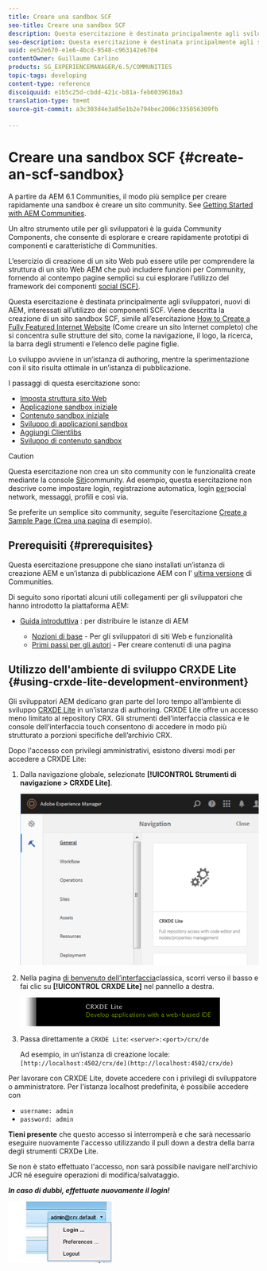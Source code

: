 ```yaml
---
title: Creare una sandbox SCF
seo-title: Creare una sandbox SCF
description: Questa esercitazione è destinata principalmente agli sviluppatori, nuovi di AEM, interessati all’utilizzo dei componenti SCF.  Viene descritto come creare un sito sandbox SCF
seo-description: Questa esercitazione è destinata principalmente agli sviluppatori, nuovi di AEM, interessati all’utilizzo dei componenti SCF.  Viene descritto come creare un sito sandbox SCF
uuid: ee52e670-e1e6-4bcd-9548-c963142e6704
contentOwner: Guillaume Carlino
products: SG_EXPERIENCEMANAGER/6.5/COMMUNITIES
topic-tags: developing
content-type: reference
discoiquuid: e1b5c25d-cbdd-421c-b81a-feb6039610a3
translation-type: tm+mt
source-git-commit: a3c303d4e3a85e1b2e794bec2006c335056309fb

---
```




# Creare una sandbox SCF {#create-an-scf-sandbox}


A partire da AEM 6.1 Communities, il modo più semplice per creare rapidamente una sandbox è creare un sito community. See [Getting Started with AEM Communities](getting-started.md).

Un altro strumento utile per gli sviluppatori è la guida [](components-guide.md)Community Components, che consente di esplorare e creare rapidamente prototipi di componenti e caratteristiche di Communities.

L’esercizio di creazione di un sito Web può essere utile per comprendere la struttura di un sito Web AEM che può includere funzioni per Community, fornendo al contempo pagine semplici su cui esplorare l’utilizzo del framework dei componenti [social (SCF)](scf.md).

Questa esercitazione è destinata principalmente agli sviluppatori, nuovi di AEM, interessati all’utilizzo dei componenti SCF. Viene descritta la creazione di un sito sandbox SCF, simile all’esercitazione [How to Create a Fully Featured Internet Website](../../help/sites-developing/website.md) (Come creare un sito Internet completo) che si concentra sulle strutture del sito, come la navigazione, il logo, la ricerca, la barra degli strumenti e l’elenco delle pagine figlie.

Lo sviluppo avviene in un’istanza di authoring, mentre la sperimentazione con il sito risulta ottimale in un’istanza di pubblicazione.

I passaggi di questa esercitazione sono:

* [Imposta struttura sito Web](setup-website.md)
* [Applicazione sandbox iniziale](initial-app.md)
* [Contenuto sandbox iniziale](initial-content.md)
* [Sviluppo di applicazioni sandbox](develop-app.md)
* [Aggiungi Clientlibs](add-clientlibs.md)
* [Sviluppo di contenuto sandbox](develop-content.md)

>[!CAUTION]
>
>Questa esercitazione non crea un sito community con le funzionalità create mediante la console [Siti](sites-console.md)community. Ad esempio, questa esercitazione non descrive come impostare login, registrazione automatica, login [per](social-login.md)social network, messaggi, profili e così via.
>
>Se preferite un semplice sito community, seguite l’esercitazione [Create a Sample Page (Crea una pagina](create-sample-page.md) di esempio).

## Prerequisiti {#prerequisites}

Questa esercitazione presuppone che siano installati un’istanza di creazione AEM e un’istanza di pubblicazione AEM con l’ [ultima versione](deploy-communities.md#latest-releases) di Communities.

Di seguito sono riportati alcuni utili collegamenti per gli sviluppatori che hanno introdotto la piattaforma AEM:

* [Guida introduttiva](../../help/sites-deploying/deploy.md#getting-started) : per distribuire le istanze di AEM

   * [Nozioni di base](../../help/sites-developing/the-basics.md) - Per gli sviluppatori di siti Web e funzionalità
   * [Primi passi per gli autori](../../help/sites-authoring/first-steps.md) - Per creare contenuti di una pagina

## Utilizzo dell&#39;ambiente di sviluppo CRXDE Lite {#using-crxde-lite-development-environment}

Gli sviluppatori AEM dedicano gran parte del loro tempo all’ambiente di sviluppo [CRXDE Lite](../../help/sites-developing/developing-with-crxde-lite.md) in un’istanza di authoring. CRXDE Lite offre un accesso meno limitato al repository CRX. Gli strumenti dell’interfaccia classica e le console dell’interfaccia touch consentono di accedere in modo più strutturato a porzioni specifiche dell’archivio CRX.

Dopo l&#39;accesso con privilegi amministrativi, esistono diversi modi per accedere a CRXDE Lite:

1. Dalla navigazione globale, selezionate **[!UICONTROL Strumenti di navigazione > CRXDE Lite]**.

   ![chlimage_1-350](assets/chlimage_1-350.png)

2. Nella pagina [di benvenuto dell’interfaccia](http://localhost:4502/welcome.html)classica, scorri verso il basso e fai clic su **[!UICONTROL CRXDE Lite]** nel pannello a destra.

   ![chlimage_1-351](assets/chlimage_1-351.png)

3. Passa direttamente a `CRXDE Lite`: `<server>:<port>/crx/de`

   Ad esempio, in un’istanza di creazione locale: ` [http://localhost:4502/crx/de](http://localhost:4502/crx/de)`

Per lavorare con CRXDE Lite, dovete accedere con i privilegi di sviluppatore o amministratore. Per l&#39;istanza localhost predefinita, è possibile accedere con

* `username: admin`
* `password: admin`


**Tieni presente** che questo accesso si interromperà e che sarà necessario eseguire nuovamente l&#39;accesso utilizzando il pull down a destra della barra degli strumenti CRXDe Lite.

Se non è stato effettuato l&#39;accesso, non sarà possibile navigare nell&#39;archivio JCR né eseguire operazioni di modifica/salvataggio.

***In caso di dubbi, effettuate nuovamente il login!***

![chlimage_1-352](assets/chlimage_1-352.png)
